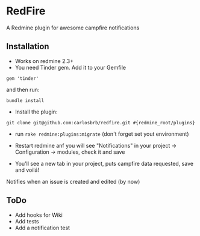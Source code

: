 RedFire
=============================

A Redmine plugin for awesome campfire notifications

Installation
------------

- Works on redmine 2.3+
- You need Tinder gem. Add it to your Gemfile

`gem 'tinder'`

and then run:

`bundle install`

- Install the plugin:

`git clone git@github.com:carlosbrb/redfire.git #{redmine_root/plugins}`

- run `rake redmine:plugins:migrate` (don't forget set yout environment)

- Restart redmine anf you will see "Notifications" in your project -> Configuration -> modules, check it and save

- You'll see a new tab in your project, puts campfire data requested, save and voilá!

Notifies when an issue is created and edited (by now)


ToDo
---------

- Add hooks for Wiki
- Add tests
- Add a notification test 
